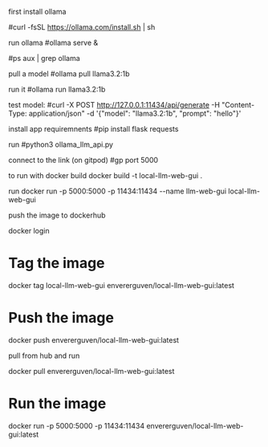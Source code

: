 first install ollama 

#curl -fsSL https://ollama.com/install.sh | sh

run ollama
#ollama serve &

#ps aux | grep ollama

pull a model
#ollama pull llama3.2:1b

run it
#ollama run llama3.2:1b

test model:
#curl -X POST http://127.0.0.1:11434/api/generate -H "Content-Type: application/json" -d '{"model": "llama3.2:1b", "prompt": "hello"}'

install app requiremnents
#pip install flask requests

run
#python3 ollama_llm_api.py

connect to the link (on gitpod)
#gp port 5000

to run with docker
build
docker build -t local-llm-web-gui .

run
docker run -p 5000:5000 -p 11434:11434 --name llm-web-gui local-llm-web-gui

push the image to dockerhub

docker login

# Tag the image
docker tag local-llm-web-gui envererguven/local-llm-web-gui:latest

# Push the image
docker push envererguven/local-llm-web-gui:latest

pull from hub and run

docker pull envererguven/local-llm-web-gui:latest

# Run the image
docker run -p 5000:5000 -p 11434:11434 envererguven/local-llm-web-gui:latest

